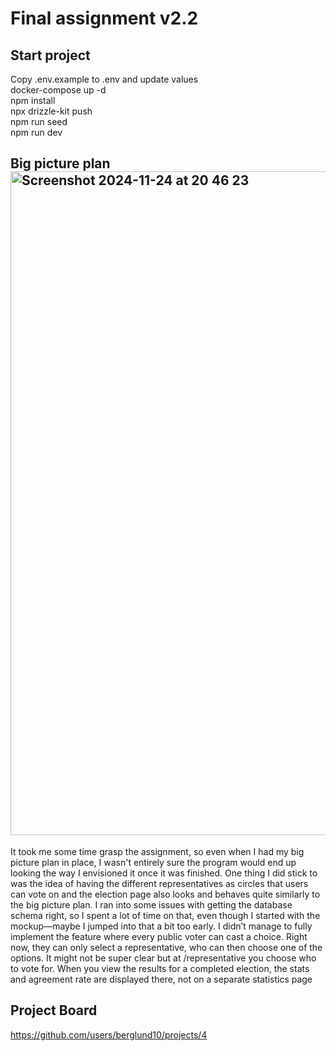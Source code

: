 # Final assignment v2.2

## Start project

Copy .env.example to .env and update values  
docker-compose up -d  
npm install  
npx drizzle-kit push  
npm run seed  
npm run dev  

## Big picture plan<img width="1062" alt="Screenshot 2024-11-24 at 20 46 23" src="https://github.com/user-attachments/assets/959502cf-ff10-48d8-99a1-15ebd836e05b">


It took me some time grasp the assignment, so even when I had my big picture plan in place, I wasn't entirely sure the program would end up looking the way I envisioned it once it was finished. One thing I did stick to was the idea of having the different representatives as circles that users can vote on and the election page also looks and behaves quite similarly to the big picture plan. I ran into some issues with getting the database schema right, so I spent a lot of time on that, even though I started with the mockup—maybe I jumped into that a bit too early. I didn’t manage to fully implement the feature where every public voter can cast a choice. Right now, they can only select a representative, who can then choose one of the options. It might not be super clear but at /representative you choose who to vote for. When you view the results for a completed election, the stats and agreement rate are displayed there, not on a separate statistics page

## Project Board
https://github.com/users/berglund10/projects/4
